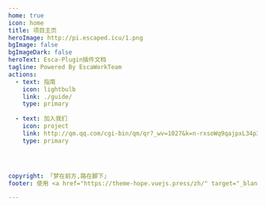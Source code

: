 ```yaml
---
home: true
icon: home
title: 项目主页
heroImage: http://pi.escaped.icu/1.png
bgImage: false
bgImageDark: false
heroText: Esca-Plugin插件文档
tagline: Powered By EscaWorkTeam
actions:
  - text: 指南
    icon: lightbulb
    link: ./guide/
    type: primary
    
  - text: 加入我们
    icon: project
    link: http://qm.qq.com/cgi-bin/qm/qr?_wv=1027&k=n-rxsoWq9qajpxL34p3jp9FcoBPqZFQr&authKey=855qQ7%2FjdshYtXTr8iVk2kXp2K75c23GUHiJzC7PGlRJlFWCPBWZBBUedpoFECpA&noverify=0&group_code=274549827
    type: primary




copyright: 「梦在前方,路在脚下」
footer: 使用 <a href="https://theme-hope.vuejs.press/zh/" target="_blank">VuePress Theme Hope</a> 主题 | MIT 协议, 版权所有 © 2024-present 逸燧EscapedSpark

---
```



